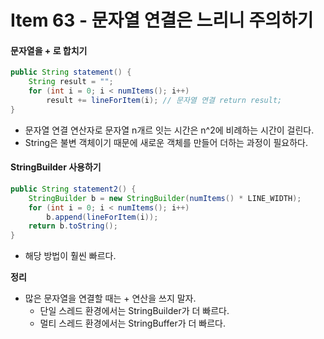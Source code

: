 # Item 63 - 문자열 연결은 느리니 주의하기

#### 문자열을 + 로 합치기
```java
public String statement() {
	String result = "";
	for (int i = 0; i < numItems(); i++)
		result += lineForItem(i); // 문자열 연결 return result;
}
```
* 문자열 연결 연산자로 문자열 n개르 잇는 시간은 n^2에 비례하는 시간이 걸린다.
* String은 불변 객체이기 때문에 새로운 객체를 만들어 더하는 과정이 필요하다.

#### StringBuilder 사용하기
```java
public String statement2() {
	StringBuilder b = new StringBuilder(numItems() * LINE_WIDTH); 
	for (int i = 0; i < numItems(); i++)
		b.append(lineForItem(i)); 
	return b.toString();
}
```
* 해당 방법이 훨씬 빠르다.


**정리**
* 많은 문자열을 연결할 때는 + 연산을 쓰지 말자.
	* 단일 스레드 환경에서는 StringBuilder가 더 빠르다.
	* 멀티 스레드 환경에서는 StringBuffer가 더 빠르다.
<!--
```java

```
 -->